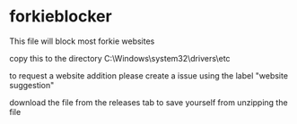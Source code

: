 # forkieblocker
This file will block most forkie websites

copy this to the directory C:\Windows\system32\drivers\etc

to request a website addition please create a issue using the label "website suggestion"

download the file from the releases tab to save yourself from unzipping the file
